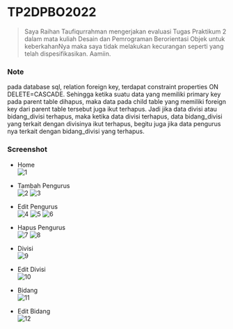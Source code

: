 # TP2DPBO2022
> Saya Raihan Taufiqurrahman mengerjakan evaluasi Tugas Praktikum 2 dalam mata kuliah Desain dan Pemrograman Berorientasi Objek untuk keberkahanNya maka saya tidak melakukan kecurangan seperti yang telah dispesifikasikan. Aamiin.

### Note
pada database sql, relation foreign key, terdapat constraint properties ON DELETE=CASCADE. Sehingga ketika suatu data yang memiliki primary key pada parent table dihapus, maka data pada child table yang memiliki foreign key dari parent table tersebut juga ikut terhapus. Jadi jika data divisi atau bidang_divisi terhapus, maka ketika data divisi terhapus, data bidang_divisi yang terkait dengan divisinya ikut terhapus, begitu juga jika data pengurus nya terkait dengan bidang_divisi yang terhapus.

### Screenshot
- Home<br />
![1](https://github.com/raihantaufiq/TP2DPBO2022/blob/main/screenshot/Screenshot%20(1).png?raw=true)

- Tambah Pengurus<br />
![2](https://github.com/raihantaufiq/TP2DPBO2022/blob/main/screenshot/Screenshot%20(2).png?raw=true)
![3](https://github.com/raihantaufiq/TP2DPBO2022/blob/main/screenshot/Screenshot%20(3).png?raw=true)

- Edit Pengurus<br />
![4](https://github.com/raihantaufiq/TP2DPBO2022/blob/main/screenshot/Screenshot%20(4).png?raw=true)
![5](https://github.com/raihantaufiq/TP2DPBO2022/blob/main/screenshot/Screenshot%20(5).png?raw=true)
![6](https://github.com/raihantaufiq/TP2DPBO2022/blob/main/screenshot/Screenshot%20(6).png?raw=true)

- Hapus Pengurus<br />
![7](https://github.com/raihantaufiq/TP2DPBO2022/blob/main/screenshot/Screenshot%20(7).png?raw=true)
![8](https://github.com/raihantaufiq/TP2DPBO2022/blob/main/screenshot/Screenshot%20(8).png?raw=true)

- Divisi<br />
![9](https://github.com/raihantaufiq/TP2DPBO2022/blob/main/screenshot/Screenshot%20(9).png?raw=true)

- Edit Divisi<br />
![10](https://github.com/raihantaufiq/TP2DPBO2022/blob/main/screenshot/Screenshot%20(10).png?raw=true)

- Bidang<br />
![11](https://github.com/raihantaufiq/TP2DPBO2022/blob/main/screenshot/Screenshot%20(11).png?raw=true)

- Edit Bidang<br />
![12](https://github.com/raihantaufiq/TP2DPBO2022/blob/main/screenshot/Screenshot%20(12).png?raw=true)
